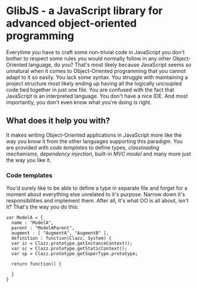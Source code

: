 # GlibJS - a JavaScript library for advanced object-oriented programming

Everytime you have to craft some non-trivial code in JavaScript you don't bother to respect some rules you would normally follow in any other Object-Oriented language, do you? That's most likely because JavaScript seems so unnatural when it comes to Object-Oriented programming that you cannot adapt to it so easily. You lack some syntax. You struggle with maintaining a project structure most likely ending up having all the logically uncoupled code tied together in just one file. You are confused with the fact that JavaScript is an interpreted language. You don't have a nice IDE. And most importantly, you don't even know what you're doing is right.

## What does it help you with?
It makes writing Object-Oriented applications in JavaScript more like the way you know it from the other languages supporting this paradigm. You are provided with *code templates* to define types, *classloading mechanisms*, *dependency injection*, built-in *MVC model* and many more just the way you like it.

### Code templates
You'd surely like to be able to define a type in separate file and forget for a moment about everything else unrelated to it's purpose. Narrow down it's responsibilities and implement them. After all, it's what OO is all about, isn't it? That's the way you do this:  

```
var ModelA = {    
  name : "ModelA",  
  parent : "ModelAParent",  
  augment : [ "AugmentA", "AugmentB" ],  
  definition : function(Clazz, System) {  
  var ic = Clazz.prototype.getInstanceContext();
  var sc = Clazz.prototype.getStaticContext();  
  var sp = Clazz.prototype.getSuperType.prototype;  
  
  return function() {  
  
  }  
}
```
